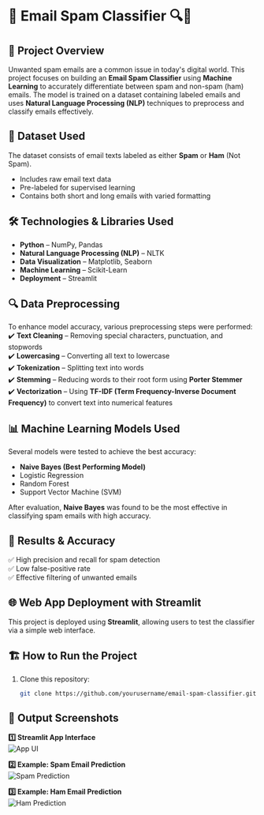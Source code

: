 # 📧 Email Spam Classifier 🔍📨

## 📌 Project Overview
Unwanted spam emails are a common issue in today's digital world. This project focuses on building an **Email Spam Classifier** using **Machine Learning** to accurately differentiate between spam and non-spam (ham) emails. The model is trained on a dataset containing labeled emails and uses **Natural Language Processing (NLP)** techniques to preprocess and classify emails effectively.  

## 📂 Dataset Used
The dataset consists of email texts labeled as either **Spam** or **Ham** (Not Spam).  
- Includes raw email text data  
- Pre-labeled for supervised learning  
- Contains both short and long emails with varied formatting  

## 🛠️ Technologies & Libraries Used
- **Python** – NumPy, Pandas  
- **Natural Language Processing (NLP)** – NLTK  
- **Data Visualization** – Matplotlib, Seaborn  
- **Machine Learning** – Scikit-Learn  
- **Deployment** – Streamlit  

## 🔍 Data Preprocessing
To enhance model accuracy, various preprocessing steps were performed:  
✔️ **Text Cleaning** – Removing special characters, punctuation, and stopwords  
✔️ **Lowercasing** – Converting all text to lowercase  
✔️ **Tokenization** – Splitting text into words  
✔️ **Stemming** – Reducing words to their root form using **Porter Stemmer**  
✔️ **Vectorization** – Using **TF-IDF (Term Frequency-Inverse Document Frequency)** to convert text into numerical features  

## 📊 Machine Learning Models Used
Several models were tested to achieve the best accuracy:  
- **Naive Bayes (Best Performing Model)**  
- Logistic Regression  
- Random Forest  
- Support Vector Machine (SVM)  

After evaluation, **Naive Bayes** was found to be the most effective in classifying spam emails with high accuracy.  

## 🚀 Results & Accuracy
✅ High precision and recall for spam detection  
✅ Low false-positive rate  
✅ Effective filtering of unwanted emails  

## 🌐 Web App Deployment with Streamlit  
This project is deployed using **Streamlit**, allowing users to test the classifier via a simple web interface.  

## 🏗️ How to Run the Project
1. Clone this repository:
   ```bash
   git clone https://github.com/yourusername/email-spam-classifier.git

## 📸 Output Screenshots  
**1️⃣ Streamlit App Interface**  
![App UI](Emailclassifier.png)  

**2️⃣ Example: Spam Email Prediction**  
![Spam Prediction](Spamemail.png)  

**3️⃣ Example: Ham Email Prediction**  
![Ham Prediction](Hamemail.png)  
   

   
